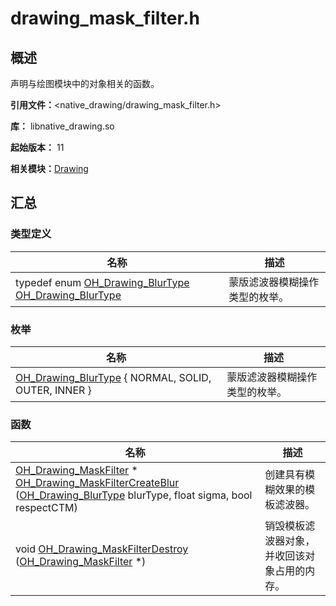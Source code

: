 # drawing_mask_filter.h


## 概述

声明与绘图模块中的对象相关的函数。

**引用文件：**&lt;native_drawing/drawing_mask_filter.h&gt;

**库：** libnative_drawing.so

**起始版本：** 11

**相关模块：**[Drawing](_drawing.md)


## 汇总


### 类型定义

| 名称 | 描述 |
| -------- | -------- |
| typedef enum [OH_Drawing_BlurType](_drawing.md#oh_drawing_blurtype)  [OH_Drawing_BlurType](_drawing.md#oh_drawing_blurtype) | 蒙版滤波器模糊操作类型的枚举。 |


### 枚举

| 名称 | 描述 |
| -------- | -------- |
| [OH_Drawing_BlurType](_drawing.md#oh_drawing_blurtype) { NORMAL, SOLID, OUTER, INNER } | 蒙版滤波器模糊操作类型的枚举。 |


### 函数

| 名称 | 描述 |
| -------- | -------- |
| [OH_Drawing_MaskFilter](_drawing.md#oh_drawing_maskfilter) \* [OH_Drawing_MaskFilterCreateBlur](_drawing.md#oh_drawing_maskfiltercreateblur) ([OH_Drawing_BlurType](_drawing.md#oh_drawing_blurtype) blurType, float sigma, bool respectCTM) | 创建具有模糊效果的模板滤波器。 |
| void [OH_Drawing_MaskFilterDestroy](_drawing.md#oh_drawing_maskfilterdestroy) ([OH_Drawing_MaskFilter](_drawing.md#oh_drawing_maskfilter) \*) | 销毁模板滤波器对象，并收回该对象占用的内存。 |
